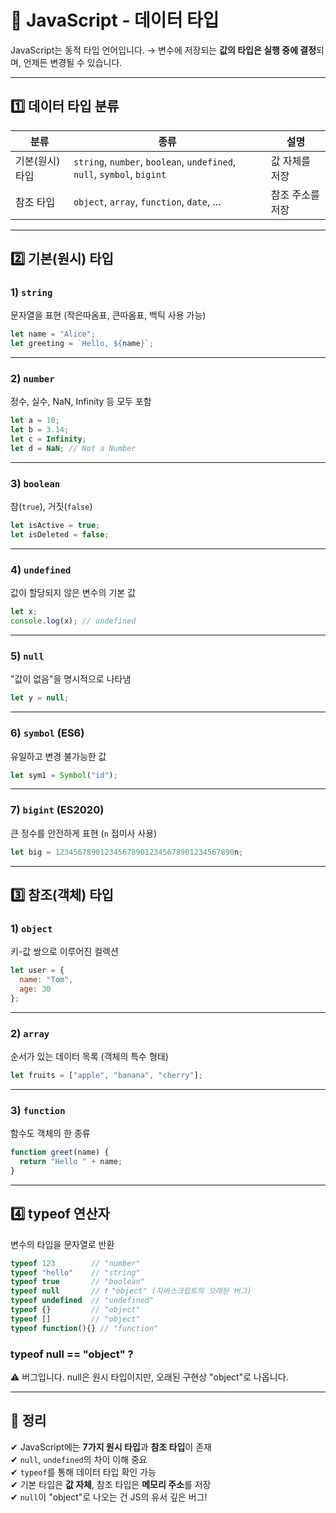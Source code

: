 # 🧾 JavaScript - 데이터 타입

JavaScript는 동적 타입 언어입니다. → 변수에 저장되는 **값의 타입은 실행 중에 결정**되며, 언제든 변경될 수 있습니다.

---

## 1️⃣ 데이터 타입 분류

| 분류 | 종류 | 설명 |
|------|------|------|
| 기본(원시) 타입 | `string`, `number`, `boolean`, `undefined`, `null`, `symbol`, `bigint` | 값 자체를 저장 |
| 참조 타입 | `object`, `array`, `function`, `date`, ... | 참조 주소를 저장 |

---

## 2️⃣ 기본(원시) 타입

### 1) `string`

문자열을 표현 (작은따옴표, 큰따옴표, 백틱 사용 가능)

```js
let name = "Alice";
let greeting = `Hello, ${name}`;
```

---

### 2) `number`

정수, 실수, NaN, Infinity 등 모두 포함

```js
let a = 10;
let b = 3.14;
let c = Infinity;
let d = NaN; // Not a Number
```

---

### 3) `boolean`

참(`true`), 거짓(`false`)

```js
let isActive = true;
let isDeleted = false;
```

---

### 4) `undefined`

값이 할당되지 않은 변수의 기본 값

```js
let x;
console.log(x); // undefined
```

---

### 5) `null`

"값이 없음"을 명시적으로 나타냄

```js
let y = null;
```

---

### 6) `symbol` (ES6)

유일하고 변경 불가능한 값

```js
let sym1 = Symbol("id");
```

---

### 7) `bigint` (ES2020)

큰 정수를 안전하게 표현 (`n` 접미사 사용)

```js
let big = 1234567890123456789012345678901234567890n;
```

---

## 3️⃣ 참조(객체) 타입

### 1) `object`

키-값 쌍으로 이루어진 컬렉션

```js
let user = {
  name: "Tom",
  age: 30
};
```

---

### 2) `array`

순서가 있는 데이터 목록 (객체의 특수 형태)

```js
let fruits = ["apple", "banana", "cherry"];
```

---

### 3) `function`

함수도 객체의 한 종류

```js
function greet(name) {
  return "Hello " + name;
}
```

---

## 4️⃣ typeof 연산자

변수의 타입을 문자열로 반환

```js
typeof 123        // "number"
typeof "hello"    // "string"
typeof true       // "boolean"
typeof null       // ❗ "object" (자바스크립트의 오래된 버그)
typeof undefined  // "undefined"
typeof {}         // "object"
typeof []         // "object"
typeof function(){} // "function"
```

### typeof null == "object" ?

⚠️ 버그입니다. null은 원시 타입이지만, 오래된 구현상 "object"로 나옵니다.

---

## 🎯 정리

✔ JavaScript에는 **7가지 원시 타입**과 **참조 타입**이 존재  
✔ `null`, `undefined`의 차이 이해 중요  
✔ `typeof`를 통해 데이터 타입 확인 가능  
✔ 기본 타입은 **값 자체**, 참조 타입은 **메모리 주소**를 저장  
✔ `null`이 "object"로 나오는 건 JS의 유서 깊은 버그!

